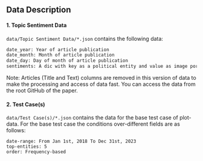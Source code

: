 ## Data Description

#### 1. Topic Sentiment Data
`data/Topic Sentiment Data/*.json` contains the following data:
```sh
date_year: Year of article publication
date_month: Month of article publication
date_day: Day of month of article publication
sentiments: A dic with key as a political entity and value as image portrayed (say positive or negative !!)
```

Note: Articles (Title and Text) columns are removed in this version of data to make the processing and access of data fast. You can access the data from the root GitHub of the paper.

#### 2. Test Case(s)
`data/Test Case(s)/*.json` contains the data for the base test case of plot-data. For the base test case the conditions over-different fields are as follows:
```
date-range: From Jan 1st, 2018 To Dec 31st, 2023
top-entities: 5
order: Frequency-based
```